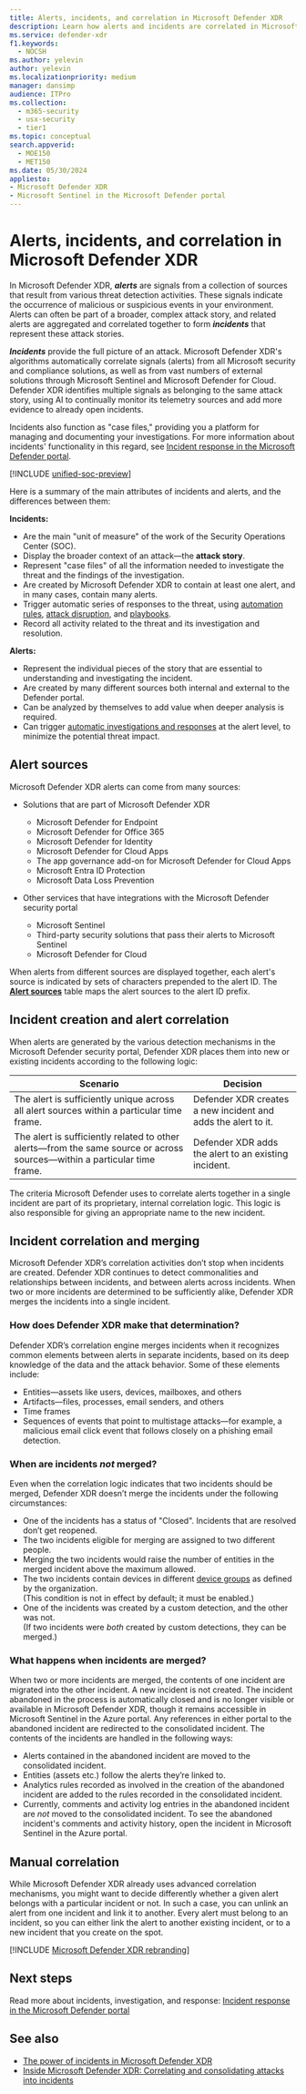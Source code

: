 ```yaml
---
title: Alerts, incidents, and correlation in Microsoft Defender XDR
description: Learn how alerts and incidents are correlated in Microsoft Defender XDR.
ms.service: defender-xdr
f1.keywords: 
  - NOCSH
ms.author: yelevin
author: yelevin
ms.localizationpriority: medium
manager: dansimp
audience: ITPro
ms.collection: 
  - m365-security
  - usx-security
  - tier1
ms.topic: conceptual
search.appverid: 
  - MOE150
  - MET150
ms.date: 05/30/2024
appliesto: 
- Microsoft Defender XDR 
- Microsoft Sentinel in the Microsoft Defender portal
---
```


# Alerts, incidents, and correlation in Microsoft Defender XDR

In Microsoft Defender XDR, ***alerts*** are signals from a collection of sources that result from various threat detection activities. These signals indicate the occurrence of malicious or suspicious events in your environment. Alerts can often be part of a broader, complex attack story, and related alerts are aggregated and correlated together to form ***incidents*** that represent these attack stories.

***Incidents*** provide the full picture of an attack. Microsoft Defender XDR's algorithms automatically correlate signals (alerts) from all Microsoft security and compliance solutions, as well as from vast numbers of external solutions through Microsoft Sentinel and Microsoft Defender for Cloud. Defender XDR identifies multiple signals as belonging to the same attack story, using AI to continually monitor its telemetry sources and add more evidence to already open incidents.

Incidents also function as "case files," providing you a platform for managing and documenting your investigations. For more information about incidents' functionality in this regard, see [Incident response in the Microsoft Defender portal](incidents-overview.md).

[!INCLUDE [unified-soc-preview](../includes/unified-soc-preview.md)]

Here is a summary of the main attributes of incidents and alerts, and the differences between them:

**Incidents:**

- Are the main "unit of measure" of the work of the Security Operations Center (SOC).
- Display the broader context of an attack&mdash;the **attack story**.
- Represent "case files" of all the information needed to investigate the threat and the findings of the investigation.
- Are created by Microsoft Defender XDR to contain at least one alert, and in many cases, contain many alerts.
- Trigger automatic series of responses to the threat, using [automation rules](/azure/sentinel/automate-incident-handling-with-automation-rules?tabs=onboarded), [attack disruption](automatic-attack-disruption.md), and [playbooks](/azure/sentinel/automation/automate-responses-with-playbooks).
- Record all activity related to the threat and its investigation and resolution.

**Alerts:**

- Represent the individual pieces of the story that are essential to understanding and investigating the incident.
- Are created by many different sources both internal and external to the Defender portal.
- Can be analyzed by themselves to add value when deeper analysis is required.
- Can trigger [automatic investigations and responses](m365d-autoir.md) at the alert level, to minimize the potential threat impact.

## Alert sources

Microsoft Defender XDR alerts can come from many sources:

- Solutions that are part of Microsoft Defender XDR
  - Microsoft Defender for Endpoint
  - Microsoft Defender for Office 365
  - Microsoft Defender for Identity
  - Microsoft Defender for Cloud Apps
  - The app governance add-on for Microsoft Defender for Cloud Apps
  - Microsoft Entra ID Protection
  - Microsoft Data Loss Prevention

- Other services that have integrations with the Microsoft Defender security portal
  - Microsoft Sentinel
  - Third-party security solutions that pass their alerts to Microsoft Sentinel
  - Microsoft Defender for Cloud

When alerts from different sources are displayed together, each alert's source is indicated by sets of characters prepended to the alert ID. The [**Alert sources**](investigate-alerts.md#alert-sources) table maps the alert sources to the alert ID prefix.

## Incident creation and alert correlation

When alerts are generated by the various detection mechanisms in the Microsoft Defender security portal, Defender XDR places them into new or existing incidents according to the following logic:

| Scenario | Decision |
| -------- | -------- |
| The alert is sufficiently unique across all alert sources within a particular time frame. | Defender XDR creates a new incident and adds the alert to it. |
| The alert is sufficiently related to other alerts&mdash;from the same source or across sources&mdash;within a particular time frame. | Defender XDR adds the alert to an existing incident. |

The criteria Microsoft Defender uses to correlate alerts together in a single incident are part of its proprietary, internal correlation logic. This logic is also responsible for giving an appropriate name to the new incident.

## Incident correlation and merging

Microsoft Defender XDR’s correlation activities don’t stop when incidents are created. Defender XDR continues to detect commonalities and relationships between incidents, and between alerts across incidents. When two or more incidents are determined to be sufficiently alike, Defender XDR merges the incidents into a single incident.

### How does Defender XDR make that determination?

Defender XDR’s correlation engine merges incidents when it recognizes common elements between alerts in separate incidents, based on its deep knowledge of the data and the attack behavior. Some of these elements include:

- Entities&mdash;assets like users, devices, mailboxes, and others
- Artifacts&mdash;files, processes, email senders, and others
- Time frames
- Sequences of events that point to multistage attacks&mdash;for example, a malicious email click event that follows closely on a phishing email detection.

### When are incidents *not* merged?

Even when the correlation logic indicates that two incidents should be merged, Defender XDR doesn’t merge the incidents under the following circumstances:

- One of the incidents has a status of "Closed". Incidents that are resolved don’t get reopened.
- The two incidents eligible for merging are assigned to two different people.
- Merging the two incidents would raise the number of entities in the merged incident above the maximum allowed.
- The two incidents contain devices in different [device groups](/defender-endpoint/machine-groups) as defined by the organization. <br>(This condition is not in effect by default; it must be enabled.)
- One of the incidents was created by a custom detection, and the other was not. <br>(If two incidents were *both* created by custom detections, they can be merged.)

### What happens when incidents are merged?

When two or more incidents are merged, the contents of one incident are migrated into the other incident. A new incident is not created. The incident abandoned in the process is automatically closed and is no longer visible or available in Microsoft Defender XDR, though it remains accessible in Microsoft Sentinel in the Azure portal. Any references in either portal to the abandoned incident are redirected to the consolidated incident. The contents of the incidents are handled in the following ways:

- Alerts contained in the abandoned incident are moved to the consolidated incident.
- Entities (assets etc.) follow the alerts they’re linked to.
- Analytics rules recorded as involved in the creation of the abandoned incident are added to the rules recorded in the consolidated incident.
- Currently, comments and activity log entries in the abandoned incident are *not* moved to the consolidated incident. To see the abandoned incident's comments and activity history, open the incident in Microsoft Sentinel in the Azure portal.

## Manual correlation

While Microsoft Defender XDR already uses advanced correlation mechanisms, you might want to decide differently whether a given alert belongs with a particular incident or not. In such a case, you can unlink an alert from one incident and link it to another. Every alert must belong to an incident, so you can either link the alert to another existing incident, or to a new incident that you create on the spot.

[!INCLUDE [Microsoft Defender XDR rebranding](../includes/defender-m3d-techcommunity.md)]

## Next steps

Read more about incidents, investigation, and response: [Incident response in the Microsoft Defender portal](incidents-overview.md)

## See also

- [The power of incidents in Microsoft Defender XDR](https://techcommunity.microsoft.com/t5/microsoft-defender-xdr-blog/the-power-of-incidents-in-microsoft-365-defender/ba-p/3515483)
- [Inside Microsoft Defender XDR: Correlating and consolidating attacks into incidents](https://www.microsoft.com/en-us/security/blog/2020/07/09/inside-microsoft-threat-protection-correlating-and-consolidating-attacks-into-incidents/)
